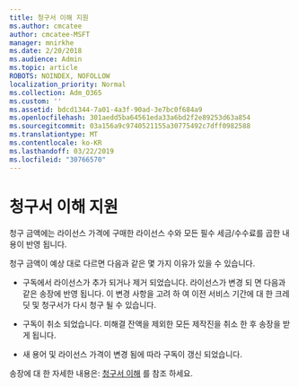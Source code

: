 ```yaml
---
title: 청구서 이해 지원
ms.author: cmcatee
author: cmcatee-MSFT
manager: mnirkhe
ms.date: 2/20/2018
ms.audience: Admin
ms.topic: article
ROBOTS: NOINDEX, NOFOLLOW
localization_priority: Normal
ms.collection: Adm_O365
ms.custom: ''
ms.assetid: bdcd1344-7a01-4a3f-90ad-3e7bc0f684a9
ms.openlocfilehash: 301aedd5ba64561eda33a6bd2f2e89253d63a854
ms.sourcegitcommit: 03a156a9c9740521155a30775492c7dff0982588
ms.translationtype: MT
ms.contentlocale: ko-KR
ms.lasthandoff: 03/22/2019
ms.locfileid: "30766570"
---
```

# <a name="help-understanding-your-bill"></a>청구서 이해 지원

청구 금액에는 라이선스 가격에 구매한 라이선스 수와 모든 필수 세금/수수료를 곱한 내용이 반영 됩니다.
  
청구 금액이 예상 대로 다르면 다음과 같은 몇 가지 이유가 있을 수 있습니다.
  
- 구독에서 라이선스가 추가 되거나 제거 되었습니다. 라이선스가 변경 되 면 다음과 같은 송장에 반영 됩니다. 이 변경 사항을 고려 하 여 이전 서비스 기간에 대 한 크레딧 및 청구서가 다시 청구 될 수 있습니다.
    
- 구독이 취소 되었습니다. 미해결 잔액을 제외한 모든 제작진을 취소 한 후 송장을 받게 됩니다.
    
- 새 용어 및 라이선스 가격이 변경 됨에 따라 구독이 갱신 되었습니다.
    
송장에 대 한 자세한 내용은: [청구서 이해](https://support.office.com/article/0724b428-fb59-4962-8c37-6674166d7507) 를 참조 하세요.
  

